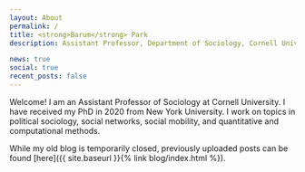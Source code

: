 ```yaml
---
layout: About
permalink: /
title: <strong>Barum</strong> Park
description: Assistant Professor, Department of Sociology, Cornell University

news: true
social: true
recent_posts: false
---
```


Welcome! I am an Assistant Professor of Sociology at Cornell University. I have received my PhD in 2020 from New York University. I work on topics in political sociology, social networks, social mobility, and quantitative and computational methods.

While my old blog is temporarily closed, previously uploaded posts can be found [here]({{ site.baseurl }}{% link blog/index.html %}).
